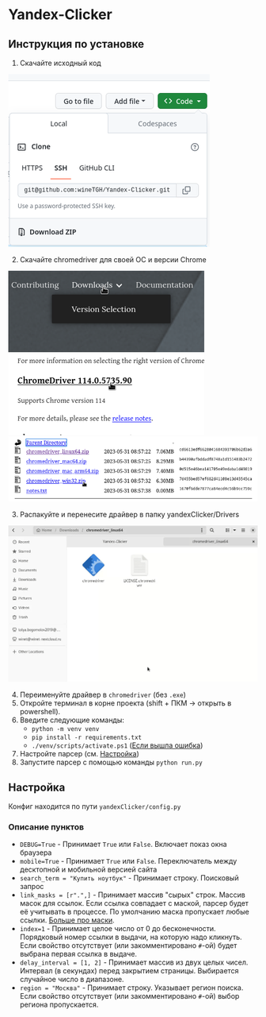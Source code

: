 # Yandex-Clicker

## Инструкция по установке

1. Скачайте исходный код

![Загрузка](img/1.png)

2. Скачайте chromedriver для своей ОС и версии Chrome

![2](img/2.png)
![3](img/3.png)
![4](img/4.png)

3. Распакуйте и перенесите драйвер в папку yandexClicker/Drivers

![5](img/5.gif)

4. Переименуйте драйвер в `chromedriver` (без `.exe`)
5. Откройте терминал в корне проекта (shift + ПКМ -> открыть в powershell).
6. Введите следующие команды:
    + `python -m venv venv`
    + `pip install -r requirements.txt`
    + `./venv/scripts/activate.ps1` ([Если вышла ошибка](https://stackoverflow.com/questions/18713086/virtualenv-wont-activate-on-windows))
7. Настройте парсер (см. [Настройка](#настройка))
8. Запустите парсер с помощью команды `python run.py`

## Настройка

Конфиг находится по пути `yandexClicker/config.py`

### Описание пунктов

+ `DEBUG=True` - Принимает `True` или `False`. Включает показ окна браузера
+ `mobile=True` - Принимает `True` или `False`. Переключатель между десктопной и мобильной версией сайта
+ `search_term = "Купить ноутбук"` - Принимает строку. Поисковый запрос
+ `link_masks = [r".",]` - Принимает массив "сырых" строк. Массив масок для ссылок. Если ссылка совпадает с маской, парсер будет её учитывать в процессе. По умолчанию маска пропускает любые ссылки. [Больше про маски](https://habr.com/ru/articles/349860/).
+ `index=1` - Принимает целое число от 0 до бесконечности. Порядковый номер ссылки в выдачи, на которую надо кликнуть. Если свойство отсутствует (или закомментировано `#`-ой) будет выбрана первая ссылка в выдаче.
+ `delay_interval = [1, 2]` - Принимает массив из двух целых чисел. Интервал (в секундах) перед закрытием страницы. Выбирается случайное число в диапазоне.
+ `region = "Москва"` - Принимает строку. Указывает регион поиска. Если свойство отсутствует (или закомментировано `#`-ой) выбор региона пропускается.